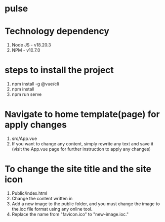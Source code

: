 # pulse

# Technology dependency
1. Node JS - v18.20.3
2. NPM - v10.7.0

# steps to install the project 

1. npm install -g @vue/cli
2. npm install
3. npm run serve

# Navigate to home template(page) for apply changes

1. src/App.vue 
2. If you want to change any content, simply rewrite any text and save it
(visit the App.vue page for further instruction to apply any changes)
      
# To change the site title and the site icon

1. Public/index.html
2. Change the content written in  <title> New title </title>
3. Add a new image to the public folder, and you must change the image to the.ioc file format using any online tool.
4. Replace the name from "favicon.ico" to "new-image.ioc."

